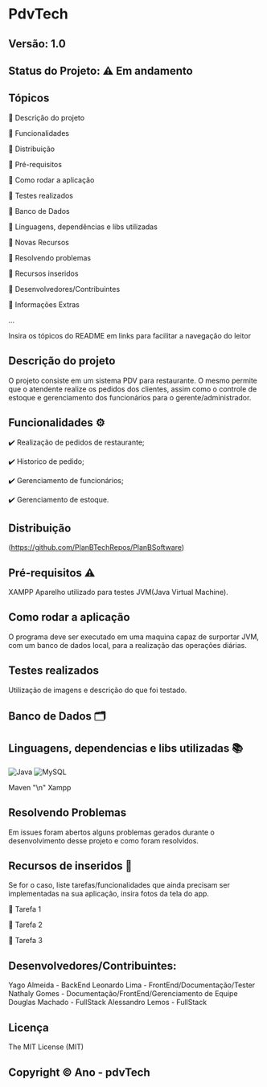 # PdvTech
## Versão: 1.0 
## Status do Projeto: ⚠️ Em andamento

## Tópicos
🔹 Descrição do projeto 

🔹 Funcionalidades

🔹 Distribuição

🔹 Pré-requisitos

🔹 Como rodar a aplicação

🔹 Testes realizados

🔹 Banco de Dados

🔹 Linguagens, dependências e libs utilizadas

🔹 Novas Recursos

🔹 Resolvendo problemas

🔹 Recursos inseridos 

🔹 Desenvolvedores/Contribuintes

🔹 Informações Extras


...

Insira os tópicos do README em links para facilitar a navegação do leitor

## Descrição do projeto
O projeto consiste em um sistema PDV para restaurante.
O mesmo permite que o atendente realize os pedidos dos clientes, assim como o controle de estoque e gerenciamento dos funcionários para o gerente/administrador.

## Funcionalidades ⚙️
✔️ Realização de pedidos de restaurante;

✔️ Historico de pedido;

✔️ Gerenciamento de funcionários; 

✔️ Gerenciamento de estoque.

## Distribuição
(https://github.com/PlanBTechRepos/PlanBSoftware)

## Pré-requisitos ⚠️    
XAMPP 
Aparelho utilizado para testes
JVM(Java Virtual Machine).

## Como rodar a aplicação 
O programa deve ser executado em uma maquina capaz de surportar JVM, com um banco de dados local, para a realização das operações diárias.

## Testes realizados
Utilização de imagens e descrição do que foi testado.

## Banco de Dados 🗂️


## Linguagens, dependencias e libs utilizadas 📚

![Java](https://img.shields.io/badge/Java-ED8B00?style=for-the-badge&logo=java&logoColor=white)
![MySQL](	https://img.shields.io/badge/MySQL-00000F?style=for-the-badge&logo=mysql&logoColor=white)

Maven "\n"
Xampp

## Resolvendo Problemas 
Em issues foram abertos alguns problemas gerados durante o desenvolvimento desse projeto e como foram resolvidos.

## Recursos de inseridos 🧰
Se for o caso, liste tarefas/funcionalidades que ainda precisam ser implementadas na sua aplicação, insira fotos da tela do app.

📝 Tarefa 1

📝 Tarefa 2

📝 Tarefa 3

## Desenvolvedores/Contribuintes:
Yago Almeida - BackEnd
Leonardo Lima - FrontEnd/Documentação/Tester
Nathaly Gomes - Documentação/FrontEnd/Gerenciamento de Equipe
Douglas Machado - FullStack
Alessandro Lemos - FullStack


## Licença
The MIT License (MIT)

## Copyright ©️ Ano - pdvTech
